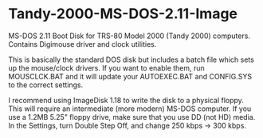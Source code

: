 # Tandy-2000-MS-DOS-2.11-Image

MS-DOS 2.11 Boot Disk for TRS-80 Model 2000 (Tandy 2000) computers. Contains Digimouse driver and clock utilities.

This is basically the standard DOS disk but includes a batch file which sets up the mouse/clock drivers. If you want to enable them, run MOUSCLCK.BAT and it will update your AUTOEXEC.BAT and CONFIG.SYS to the correct settings.

I recommend using ImageDisk 1.18 to write the disk to a physical floppy. This will require an intermediate (more modern) MS-DOS computer. If you use a 1.2MB 5.25" floppy drive, make sure that you use DD (not HD) media. In the Settings, turn Double Step Off, and change 250 kbps -> 300 kbps.
